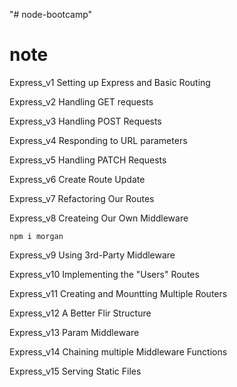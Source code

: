 "# node-bootcamp" 


# note 
 Express_v1
Setting up Express and Basic Routing

Express_v2
 Handling GET requests

 Express_v3
Handling POST Requests

Express_v4
Responding to URL parameters 

Express_v5
Handling PATCH Requests

Express_v6
Create Route Update

Express_v7
Refactoring Our Routes

Express_v8
Createing Our Own Middleware

``
npm i morgan
``

Express_v9 
Using 3rd-Party Middleware

Express_v10
Implementing the "Users" Routes

Express_v11
Creating and Mountting Multiple Routers

Express_v12
A Better Flir Structure

Express_v13
Param Middleware

Express_v14
Chaining multiple Middleware Functions

Express_v15
Serving Static Files